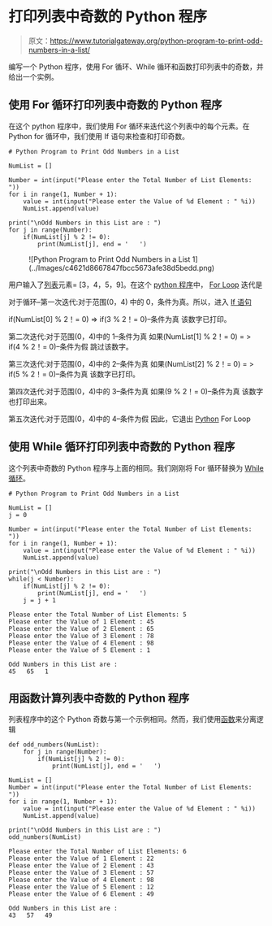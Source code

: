 # 打印列表中奇数的 Python 程序

> 原文：<https://www.tutorialgateway.org/python-program-to-print-odd-numbers-in-a-list/>

编写一个 Python 程序，使用 For 循环、While 循环和函数打印列表中的奇数，并给出一个实例。

## 使用 For 循环打印列表中奇数的 Python 程序

在这个 python 程序中，我们使用 For 循环来迭代这个列表中的每个元素。在 Python for 循环中，我们使用 If 语句来检查和打印奇数。

```
# Python Program to Print Odd Numbers in a List

NumList = []

Number = int(input("Please enter the Total Number of List Elements: "))
for i in range(1, Number + 1):
    value = int(input("Please enter the Value of %d Element : " %i))
    NumList.append(value)

print("\nOdd Numbers in this List are : ")
for j in range(Number):
    if(NumList[j] % 2 != 0):
        print(NumList[j], end = '   ')
```

<figure class="wp-block-image">![Python Program to Print Odd Numbers in a List 1](../Images/c4621d8667847fbcc5673afe38d5bedd.png)</figure>

用户输入了[列表](https://www.tutorialgateway.org/python-list/)元素= [3，4，5，9]。在这个 [python 程序](https://www.tutorialgateway.org/python-programming-examples/)中， [For Loop](https://www.tutorialgateway.org/python-for-loop/) 迭代是

对于循环–第一次迭代:对于范围(0，4)
中的 0，条件为真。所以，进入 [If 语句](https://www.tutorialgateway.org/python-if-statement/)

if(NumList[0] % 2！= 0) => if(3 % 2！= 0)–条件为真
该数字已打印。

第二次迭代:对于范围(0，4)中的 1–条件为真
如果(NumList[1] % 2！= 0) = > if(4 % 2！= 0)–条件为假
跳过该数字。

第三次迭代:对于范围(0，4)中的 2–条件为真
如果(NumList[2] % 2！= 0) = > if(5 % 2！= 0)–条件为真
该数字已打印。

第四次迭代:对于范围(0，4)中的 3–条件为真
如果(9 % 2！= 0)–条件为真
该数字也打印出来。

第五次迭代:对于范围(0，4)中的 4–条件为假
因此，它退出 [Python](https://www.tutorialgateway.org/python-tutorial/) For Loop

## 使用 While 循环打印列表中奇数的 Python 程序

这个列表中奇数的 Python 程序与上面的相同。我们刚刚将 For 循环替换为 [While 循环](https://www.tutorialgateway.org/python-while-loop/)。

```
# Python Program to Print Odd Numbers in a List

NumList = []
j = 0

Number = int(input("Please enter the Total Number of List Elements: "))
for i in range(1, Number + 1):
    value = int(input("Please enter the Value of %d Element : " %i))
    NumList.append(value)

print("\nOdd Numbers in this List are : ")
while(j < Number):
    if(NumList[j] % 2 != 0):
        print(NumList[j], end = '   ')
    j = j + 1
```

```
Please enter the Total Number of List Elements: 5
Please enter the Value of 1 Element : 45
Please enter the Value of 2 Element : 65
Please enter the Value of 3 Element : 78
Please enter the Value of 4 Element : 98
Please enter the Value of 5 Element : 1

Odd Numbers in this List are : 
45   65   1 
```

## 用函数计算列表中奇数的 Python 程序

列表程序中的这个 Python 奇数与第一个示例相同。然而，我们使用[函数](https://www.tutorialgateway.org/functions-in-python/)来分离逻辑

```
def odd_numbers(NumList):
    for j in range(Number):
        if(NumList[j] % 2 != 0):
            print(NumList[j], end = '   ')

NumList = []
Number = int(input("Please enter the Total Number of List Elements: "))
for i in range(1, Number + 1):
    value = int(input("Please enter the Value of %d Element : " %i))
    NumList.append(value)

print("\nOdd Numbers in this List are : ")
odd_numbers(NumList)
```

```
Please enter the Total Number of List Elements: 6
Please enter the Value of 1 Element : 22
Please enter the Value of 2 Element : 43
Please enter the Value of 3 Element : 57
Please enter the Value of 4 Element : 98
Please enter the Value of 5 Element : 12
Please enter the Value of 6 Element : 49

Odd Numbers in this List are : 
43   57   49 
```